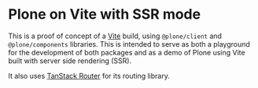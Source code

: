 # Plone on Vite with SSR mode

This is a proof of concept of a [Vite](https://vite.dev/) build, using `@plone/client` and `@plone/components` libraries.
This is intended to serve as both a playground for the development of both packages and as a demo of Plone using Vite built with server side rendering (SSR).

It also uses [TanStack Router](https://tanstack.com/router/latest/docs/framework/react/overview) for its routing library.
